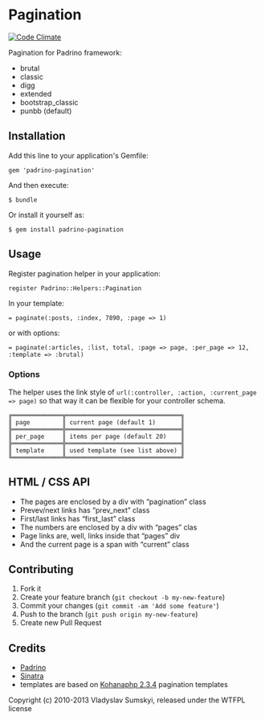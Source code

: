 # Pagination

[![Code Climate](https://codeclimate.com/github/sumskyi/padrino-pagination.png)](https://codeclimate.com/github/sumskyi/padrino-pagination)

Pagination for Padrino framework:

* brutal
* classic
* digg
* extended
* bootstrap_classic
* punbb (default)

## Installation

Add this line to your application's Gemfile:

    gem 'padrino-pagination'

And then execute:

    $ bundle

Or install it yourself as:

    $ gem install padrino-pagination

## Usage

Register pagination helper in your application:

    register Padrino::Helpers::Pagination

In your template:

    = paginate(:posts, :index, 7890, :page => 1)

or with options:

    = paginate(:articles, :list, total, :page => page, :per_page => 12, :template => :brutal)

### Options

The helper uses the link style of `url(:controller, :action, :current_page => page)` so that way it can be flexible for your controller schema.
```
╔══════════════╦════════════════════════════════╗
║ page         ║ current page (default 1)       ║
╠══════════════╬════════════════════════════════╣
║ per_page     ║ items per page (default 20)    ║
╠══════════════╬════════════════════════════════╣
║ template     ║ used template (see list above) ║
╚══════════════╩════════════════════════════════╝

```

## HTML / CSS API
* The pages are enclosed by a div with “pagination” class
* Prevev/next links has “prev_next” class
* First/last links has “first_last” class
* The numbers are enclosed by a div with “pages” clas
* Page links are, well, links inside that “pages” div
* And the current page is a span with “current” class


## Contributing

1. Fork it
2. Create your feature branch (`git checkout -b my-new-feature`)
3. Commit your changes (`git commit -am 'Add some feature'`)
4. Push to the branch (`git push origin my-new-feature`)
5. Create new Pull Request

## Credits

* [Padrino]
* [Sinatra]
* templates are based on [Kohanaphp 2.3.4] pagination templates

Copyright (c) 2010-2013 Vladyslav Sumskyi, released under the WTFPL license

  [Padrino]: http://www.padrinorb.com/
  [Sinatra]: http://www.sinatrarb.com/
  [Kohanaphp 2.3.4]: http://kohanaframework.org/download
  

